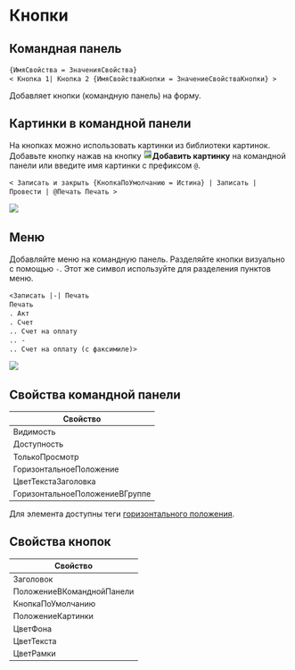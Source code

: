 # Кнопки

## Командная панель
```text
{ИмяСвойства = ЗначенияСвойства}
< Кнопка 1| Кнопка 2 {ИмяСвойстваКнопки = ЗначениеСвойстваКнопки} >
```
Добавляет кнопки (командную панель) на форму.

## Картинки в командной панели

На кнопках можно использовать картинки из библиотеки картинок. Добавьте кнопку нажав на кнопку ![Добавить картинку](./_images/add-image-icon.png)**Добавить картинку** на командной панели или введите имя картинки с префиксом `@`.
```text
< Записать и закрыть {КнопкаПоУмолчанию = Истина} | Записать | Провести | @Печать Печать >
```
<kbd> ![](../_images/buttons.png) </kbd> 

## Меню
Добавляйте меню на командную панель. Разделяйте кнопки визуально с помощью `-`. Этот же символ используйте для разделения пунктов меню.
```text
<Записать |-| Печать 
Печать 
. Акт
. Счет
.. Счет на оплату
.. -
.. Счет на оплату (с факсимиле)>
```
<kbd> ![](../_images/menu.png) </kbd> 

## Свойства командной панели

| Свойство                       |
| ------------------------------ |
| Видимость                      |
| Доступность                    |
| ТолькоПросмотр                 |
| ГоризонтальноеПоложение        |
| ЦветТекстаЗаголовка            |
| ГоризонтальноеПоложениеВГруппе |

Для элемента доступны теги [горизонтального положения](ГоризонтальноеПоложение.md).

## Свойства кнопок

| Свойство                  |
| ------------------------- |
| Заголовок                 |
| ПоложениеВКоманднойПанели |
| КнопкаПоУмолчанию         |
| ПоложениеКартинки         |
| ЦветФона                  |
| ЦветТекста                |
| ЦветРамки                 |
